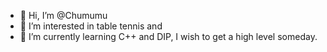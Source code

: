 - 👋 Hi, I’m @Chumumu
- 👀 I’m interested in table tennis and 
- 🌱 I’m currently learning C++ and DIP, I wish to get a high level someday.

<!---
Chumumu/Chumumu is a ✨ special ✨ repository because its `README.md` (this file) appears on your GitHub profile.
You can click the Preview link to take a look at your changes.
--->
